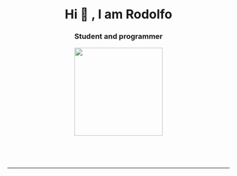 <h1 align="center">Hi 👋 <img src="">, I am Rodolfo </h1>
<h3 align="center">Student and programmer </h3>
<p align="center">
  <img src="" height="200"/>
</p>
<br>

<p align="left"> 
<img src="" />
 </p>
 <p align="center">
<img src="" />
  
</p>
<hr>

<!--
**Rodolfo-Chan/Rodolfo-Chan** is a ✨ _special_ ✨ repository because its `README.md` (this file) appears on your GitHub profile.

Here are some ideas to get you started:

- 🔭 I’m currently working on ...
- 🌱 I’m currently learning ...
- 👯 I’m looking to collaborate on ...
- 🤔 I’m looking for help with ...
- 💬 Ask me about ...
- 📫 How to reach me: ...
- 😄 Pronouns: ...
- ⚡ Fun fact: ...
-->
